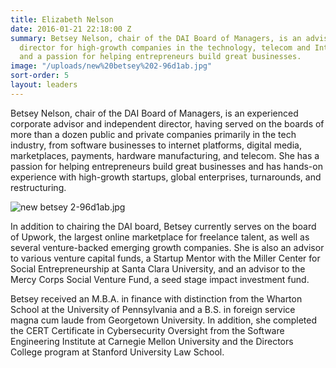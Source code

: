 ```yaml
---
title: Elizabeth Nelson
date: 2016-01-21 22:18:00 Z
summary: Betsey Nelson, chair of the DAI Board of Managers, is an advisor and corporate
  director for high-growth companies in the technology, telecom and Internet markets
  and a passion for helping entrepreneurs build great businesses.
image: "/uploads/new%20betsey%202-96d1ab.jpg"
sort-order: 5
layout: leaders
---
```


Betsey Nelson, chair of the DAI Board of Managers, is an experienced corporate advisor and independent director, having served on the boards of more than a dozen public and private companies primarily in the tech industry, from software businesses to internet platforms, digital media, marketplaces, payments, hardware manufacturing, and telecom. She has a passion for helping entrepreneurs build great businesses and has hands-on experience with high-growth startups, global enterprises, turnarounds, and restructuring.

![new betsey 2-96d1ab.jpg](/uploads/new%20betsey%202-96d1ab.jpg)

In addition to chairing the DAI board, Betsey currently serves on the board of Upwork, the largest online marketplace for freelance talent, as well as several venture-backed emerging growth companies. She is also an advisor to various venture capital funds, a Startup Mentor with the Miller Center for Social Entrepreneurship at Santa Clara University, and an advisor to the Mercy Corps Social Venture Fund, a seed stage impact investment fund.

Betsey received an M.B.A. in finance with distinction from the Wharton School at the University of Pennsylvania and a B.S. in foreign service magna cum laude from Georgetown University. In addition, she completed the CERT Certificate in Cybersecurity Oversight from the Software Engineering Institute at Carnegie Mellon University and the Directors College program at Stanford University Law School.